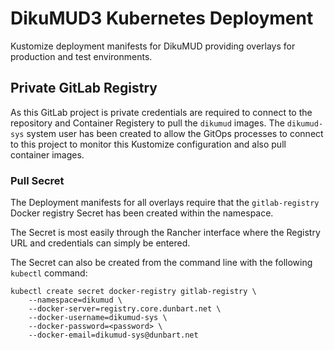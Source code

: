 # DikuMUD3 Kubernetes Deployment

Kustomize deployment manifests for DikuMUD providing overlays for production and test environments.

## Private GitLab Registry

As this GitLab project is private credentials are required to connect to the repository and Container Registery to pull the `dikumud` images. The `dikumud-sys` system user has been created to allow the GitOps processes to connect to this project to monitor this Kustomize configuration and also pull container images.

### Pull Secret

The Deployment manifests for all overlays require that the `gitlab-registry` Docker registry Secret has been created within the namespace.

The Secret is most easily through the Rancher interface where the Registry URL and credentials can simply be entered.

The Secret can also be created from the command line with the following `kubectl` command:

```
kubectl create secret docker-registry gitlab-registry \
    --namespace=dikumud \
    --docker-server=registry.core.dunbart.net \
    --docker-username=dikumud-sys \
    --docker-password=<password> \
    --docker-email=dikumud-sys@dunbart.net
```
